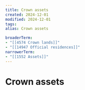 ```yaml
---
title: Crown assets
created: 2024-12-01
modified: 2024-12-01
tags: 
alias: Crown assets

broaderTerm:
- "[[4574 Crown lands]]"
- "[[14947 Official residences]]"
narrowerTerm:
- "[[1552 Assets]]"
---
```

# Crown assets
